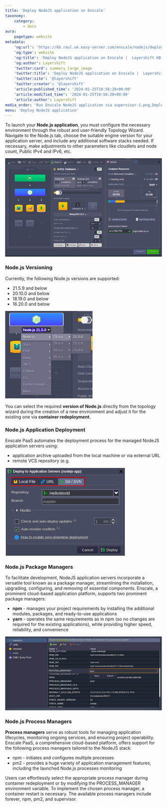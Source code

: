 ```yaml
---
title: 'Deploy NodeJS application on Enscale'
taxonomy:
    category:
        - docs
aura:
    pagetype: website
metadata:
    'og:url': 'https://kb.raul.uk.easy-server.com/enscale/nodejs/deploy-nodejs-application-on-enscale'
    'og:type': website
    'og:title': 'Deploy NodeJS application on Enscale |  Layershift KB'
    'og:author': Layershift
    'twitter:card': summary_large_image
    'twitter:title': 'Deploy NodeJS application on Enscale |  Layershift KB'
    'twitter:site': '@layershift'
    'twitter:creator': '@layershift'
    'article:published_time': '2024-01-25T10:56:28+00:00'
    'article:modified_time': '2024-01-25T10:56:28+00:00'
    'article:author': Layershift
media_order: 'Run Enscale NodeJS application via supervisor-1.png,Deploy NodeJS application on Enscale-2.png,Deploy NodeJS application on Enscale-3.png,Deploy NodeJS application on Enscale-4.png'
menu: 'Deploy NodeJS application'
---
```


To launch your **Node.js application**, you must configure the necessary environment through the robust and user-friendly Topology Wizard. Navigate to the Node.js tab, choose the suitable engine version for your application server, and include any additional software stacks needed. If necessary, make adjustments to other parameters like cloudlets and node count, Public IPv4 and IPv6, etc.

![Deploy-NodeJS-application-on-Enscale-1](Deploy-NodeJS-application-on-Enscale-1.png "Deploy-NodeJS-application-on-Enscale-1")

### Node.js Versioning

Currently, the following Node.js versions are supported:

* 21.5.9 and below
* 20.10.0 and below
* 18.19.0 and below
* 16.20.0 and below

![Deploy%20NodeJS%20application%20on%20Enscale-2](Deploy%20NodeJS%20application%20on%20Enscale-2.png "Deploy%20NodeJS%20application%20on%20Enscale-2")

You can select the required **version of Node.js** directly from the topology wizard during the creation of a new environment and adjust it for the existing one via **container redeployment.**

### Node.js Application Deployment

Enscale PaaS automates the deployment process for the managed NodeJS application servers using:

* application archive uploaded from the local machine or via external URL
* remote VCS repository (e.g. 

![Deploy%20NodeJS%20application%20on%20Enscale-3](Deploy%20NodeJS%20application%20on%20Enscale-3.png "Deploy%20NodeJS%20application%20on%20Enscale-3")

### Node.js Package Managers

To facilitate development, NodeJS application servers incorporate a versatile tool known as a package manager, streamlining the installation, upgrading, configuring, and removing of essential components. Enscale, a prominent cloud-based application platform, supports two prominent package managers:

* **npm** - manages your project requirements by installing the additional modules, packages, and ready-to-use applications
* **yarn** - operates the same requirements as in npm (so no changes are required for the existing applications), while providing higher speed, reliability, and convenience

![Deploy%20NodeJS%20application%20on%20Enscale-4](Deploy%20NodeJS%20application%20on%20Enscale-4.png "Deploy%20NodeJS%20application%20on%20Enscale-4")

### Node.js Process Managers

**Process managers** serve as robust tools for managing application lifecycles, monitoring ongoing services, and ensuring project operability. Enscale PaaS, a comprehensive cloud-based platform, offers support for the following process managers tailored to the NodeJS stack:

* npm - initiates and configures multiple processes
* pm2 - provides a huge variety of application management features, including the launched Node.js processes monitoring

Users can effortlessly select the appropriate process manager during container redeployment or by modifying the PROCESS_MANAGER environment variable. To implement the chosen process manager, a container restart is necessary. The available process managers include forever, npm, pm2, and supervisor.